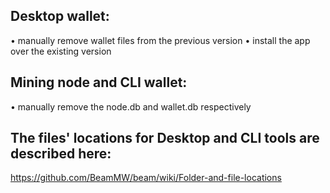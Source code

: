 ## Desktop wallet:

• manually remove wallet files from the previous version
• install the app over the existing version

## Mining node and CLI wallet:

• manually remove the node.db and wallet.db respectively

## The files' locations for Desktop and CLI tools are described here:
https://github.com/BeamMW/beam/wiki/Folder-and-file-locations 
